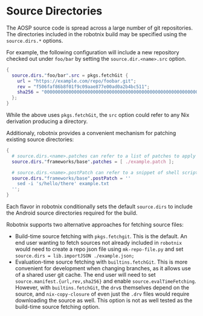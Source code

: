 # Source Directories

The AOSP source code is spread across a large number of git repositories.
The directories included in the robotnix build may be specified using the `source.dirs.*` options.

For example, the following configuration will include a new repository checked out under `foo/bar` by setting the `source.dir.<name>.src` option.
```nix
{
  source.dirs."foo/bar".src = pkgs.fetchGit {
    url = "https://example.com/repo/foobar.git";
    rev = "f506faf86b8f01f9c09aae877e00ad0a2b4bc511";
    sha256 = "0000000000000000000000000000000000000000000000000000000000000000";
  };
}
```
While the above uses `pkgs.fetchGit`, the `src` option could refer to any Nix derivation producing a directory.

Additionaly, robotnix provides a convenient mechanism for patching existing source directories:
```nix
{
  # source.dirs.<name>.patches can refer to a list of patches to apply
  source.dirs."frameworks/base".patches = [ ./example.patch ];

  # source.dirs.<name>.postPatch can refer to a snippet of shell script to modify the source tree
  source.dirs."frameworks/base".postPatch = ''
    sed -i 's/hello/there' example.txt
  '';
}
```

Each flavor in robotnix conditionally sets the default `source.dirs` to include the Android source directories required for the build.


Robotnix supports two alternative approaches for fetching source files:

- Build-time source fetching with `pkgs.fetchgit`. This is the default.
  An end user wanting to fetch sources not already included in `robotnix` would
  need to create a repo json file using `mk-repo-file.py` and set
  `source.dirs = lib.importJSON ./example.json;`
- Evaluation-time source fetching with `builtins.fetchGit`.
  This is more convenient for development when changing branches, as it allows
  use of a shared user git cache.  The end user will need to set
  `source.manifest.{url,rev,sha256}` and enable `source.evalTimeFetching`.
  However, with `builtins.fetchGit`, the `drv`s themselves depend on the
  source, and `nix-copy-closure` of even just the `.drv` files would require
  downloading the source as well. This option is not as well tested as the
  build-time source fetching option.
